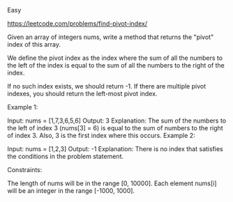 Easy

https://leetcode.com/problems/find-pivot-index/

Given an array of integers nums, write a method that returns the "pivot" index of this array.

We define the pivot index as the index where the sum of all the numbers to the left of the index is equal to the sum of all the numbers to the right of the index.

If no such index exists, we should return -1. If there are multiple pivot indexes, you should return the left-most pivot index.

 

Example 1:

Input: nums = [1,7,3,6,5,6]
Output: 3
Explanation:
The sum of the numbers to the left of index 3 (nums[3] = 6) is equal to the sum of numbers to the right of index 3.
Also, 3 is the first index where this occurs.
Example 2:

Input: nums = [1,2,3]
Output: -1
Explanation:
There is no index that satisfies the conditions in the problem statement.
 

Constraints:

The length of nums will be in the range [0, 10000].
Each element nums[i] will be an integer in the range [-1000, 1000].